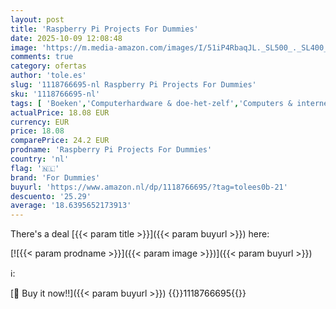 ```yaml
---
layout: post
title: 'Raspberry Pi Projects For Dummies'
date: 2025-10-09 12:08:48
image: 'https://m.media-amazon.com/images/I/51iP4RbaqJL._SL500_._SL400_.jpg'
comments: true
category: ofertas
author: 'tole.es'
slug: '1118766695-nl Raspberry Pi Projects For Dummies'
sku: '1118766695-nl'
tags: [ 'Boeken','Computerhardware & doe-het-zelf','Computers & internet','Computertechnologie','Engelstalige boeken','Featured Categories','Studieboeken & studiegidsen','Studieboeken computertechnologie','Studieboeken voor hoger onderwijs','for dummies','🇳🇱', ]
actualPrice: 18.08 EUR
currency: EUR
price: 18.08
comparePrice: 24.2 EUR
prodname: 'Raspberry Pi Projects For Dummies'
country: 'nl'
flag: '🇳🇱'
brand: 'For Dummies'
buyurl: 'https://www.amazon.nl/dp/1118766695/?tag=tolees0b-21'
descuento: '25.29'
average: '18.6395652173913'
---
```


There's a deal [{{< param title >}}]({{< param buyurl >}})  here:

[![{{< param prodname >}}]({{< param image >}})]({{< param buyurl >}})

ℹ️:


[🛒 Buy it now!!]({{< param buyurl >}})
{{<world>}}1118766695{{</world>}}
